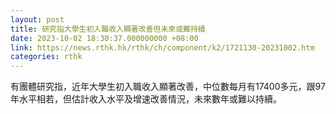 ```yaml
---
layout: post
title: 研究指大學生初入職收入顯著改善但未來或難持續
date: 2023-10-02 18:30:37.000000000 +08:00
link: https://news.rthk.hk/rthk/ch/component/k2/1721130-20231002.htm
categories: rthk
---
```


有團體研究指，近年大學生初入職收入顯著改善，中位數每月有17400多元，跟97年水平相若，但估計收入水平及增速改善情況，未來數年或難以持續。
